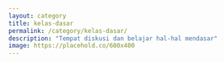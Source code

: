 ```yaml
---
layout: category
title: kelas-dasar
permalink: /category/kelas-dasar/
description: "Tempat diskusi dan belajar hal-hal mendasar"
image: https://placehold.co/600x400
---
```

